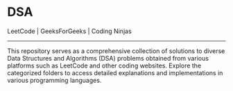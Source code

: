 # DSA

LeetCode | GeeksForGeeks | Coding Ninjas

---

This repository serves as a comprehensive collection of solutions to diverse Data Structures and Algorithms (DSA) problems obtained from various platforms such as LeetCode and other coding websites. Explore the categorized folders to access detailed explanations and implementations in various programming languages.
